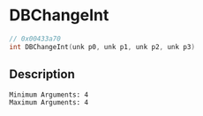 # DBChangeInt
```c
// 0x00433a70
int DBChangeInt(unk p0, unk p1, unk p2, unk p3)
```
## Description
```
Minimum Arguments: 4
Maximum Arguments: 4
```
